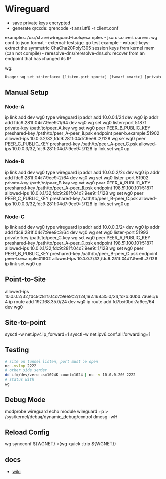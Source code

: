 
# Wireguard

- save private keys encrypted
- generate qrcode: qrencode -t ansiutf8 -r client.conf

examples: /usr/share/wireguard-tools/examples
    - json: convert current wg conf to json format
    - external-tests/go: go test example
    - extract-keys: extract the symmetric ChaCha20Poly1305 session keys from kernel mem (can not compile)
    - reresolve-dns/reresolve-dns.sh: recover from an endpoint that has changed its IP

wg:

```txt
Usage: wg set <interface> [listen-port <port>] [fwmark <mark>] [private-key <file path>] [peer <base64 public key> [remove] [preshared-key <file path>] [endpoint <ip>:<port>] [persistent-keepalive <interval seconds>] [allowed-ips <ip1>/<cidr1>[,<ip2>/<cidr2>]...] ]...
```

## Manual Setup

### Node-A

ip link add dev wg0 type wireguard
ip addr add 10.0.0.1/24 dev wg0
ip addr add fdc9:281f:04d7:9ee9::1/64 dev wg0
wg set wg0 listen-port 51871 private-key /path/to/peer_A.key
wg set wg0 peer PEER_B_PUBLIC_KEY preshared-key /path/to/peer_A-peer_B.psk endpoint peer-b.example:51902 allowed-ips 10.0.0.2/32,fdc9:281f:04d7:9ee9::2/128
wg set wg0 peer PEER_C_PUBLIC_KEY preshared-key /path/to/peer_A-peer_C.psk allowed-ips 10.0.0.3/32,fdc9:281f:04d7:9ee9::3/128
ip link set wg0 up

### Node-B

ip link add dev wg0 type wireguard
ip addr add 10.0.0.2/24 dev wg0
ip addr add fdc9:281f:04d7:9ee9::2/64 dev wg0
wg set wg0 listen-port 51902 private-key /path/to/peer_B.key
wg set wg0 peer PEER_A_PUBLIC_KEY preshared-key /path/to/peer_A-peer_B.psk endpoint 198.51.100.101:51871 allowed-ips 10.0.0.1/32,fdc9:281f:04d7:9ee9::1/128
wg set wg0 peer PEER_C_PUBLIC_KEY preshared-key /path/to/peer_B-peer_C.psk allowed-ips 10.0.0.3/32,fdc9:281f:04d7:9ee9::3/128
ip link set wg0 up

### Node-C

ip link add dev wg0 type wireguard
ip addr add 10.0.0.3/24 dev wg0
ip addr add fdc9:281f:04d7:9ee9::3/64 dev wg0
wg set wg0 listen-port 51993 private-key /path/to/peer_C.key
wg set wg0 peer PEER_A_PUBLIC_KEY preshared-key /path/to/peer_A-peer_C.psk endpoint 198.51.100.101:51871 allowed-ips 10.0.0.1/32,fdc9:281f:04d7:9ee9::1/128
wg set wg0 peer PEER_B_PUBLIC_KEY preshared-key /path/to/peer_B-peer_C.psk endpoint peer-b.example:51902 allowed-ips 10.0.0.2/32,fdc9:281f:04d7:9ee9::2/128
ip link set wg0 up

## Point-to-Site

allowed-ips 10.0.0.2/32,fdc9:281f:04d7:9ee9::2/128,192.168.35.0/24,fd7b:d0bd:7a6e::/64
ip route add 192.168.35.0/24 dev wg0
ip route add fd7b:d0bd:7a6e::/64 dev wg0

## Site-to-point

sysctl -w net.ipv4.ip_forward=1
sysctl -w net.ipv6.conf.all.forwarding=1

## Testing

```bash
# site on tunnel listen, port must be open
nc -vvlnp 2222
# other side sender
dd if=/dev/zero bs=1024K count=1024 | nc -v 10.0.0.203 2222
# status with
wg
```

## Debug Mode

modprobe wireguard
echo module wireguard +p > /sys/kernel/debug/dynamic_debug/control
dmesg -wH

## Reload Config

wg syncconf ${WGNET} <(wg-quick strip ${WGNET})

## docs

- [wiki](https://docs.sweeting.me/s/wireguard)
